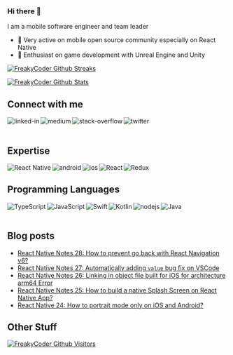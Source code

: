 ### Hi there 👋 

I am a mobile software engineer and team leader

- 🥰 Very active on mobile open source community especially on React Native
- 🥳 Enthusiast on game development with Unreal Engine and Unity

  
[![FreakyCoder Github Streaks](https://github-readme-streak-stats.herokuapp.com/?user=wrathchaos&fire=eb1b0c&ring=eb1b0c&currStreakLabel=eb1b0c)](https://freakycoder.com)

  
[![FreakyCoder Github Stats](https://github-readme-stats.vercel.app/api?username=wrathchaos&show_icons=true&count_private=true&include_all_commits=true&title_color=eb1b0c&icon_color=eb1b0c)](https://freakycoder.com)
  

## Connect with me

[<img align="left" alt="linked-in" src="https://img.shields.io/badge/linkedin-%230077B5.svg?&style=for-the-badge&logo=linkedin&logoColor=white" />](https://www.linkedin.com/in/kuray-ogun/)
[<img align="left" alt="medium" src="https://img.shields.io/badge/medium-%2312100E.svg?&style=for-the-badge&logo=medium&logoColor=white" />](https://freakycoder.com/)
[<img align="left" alt="stack-overflow" src="https://img.shields.io/badge/stack%20overflow-FE7A16?logo=stack-overflow&logoColor=white&style=for-the-badge" />](https://stackoverflow.com/users/2247055/freakycoder)
[<img align="left" alt="twitter" src="https://img.shields.io/badge/twitter-%231DA1F2.svg?&style=for-the-badge&logo=twitter&logoColor=white" />](https://twitter.com/FreakyCoderCom)


<br>
<br>

## Expertise
<img align="left" alt="React Native" src="https://img.shields.io/badge/react_native-%2361DAFB.svg?style=for-the-badge&logo=react&logoColor=%23ffffff"/>
<img align="left" alt="android" src="https://img.shields.io/badge/Android-3DDC84?logo=android&logoColor=white&style=for-the-badge" />
<img align="left" alt="ios" src="https://img.shields.io/badge/iOS%20-%236DB33F.svg?&style=for-the-badge&logo=apple&logoColor=white" />
<img align="left" alt="React" src="https://img.shields.io/badge/react-%2320232a.svg?style=for-the-badge&logo=react&logoColor=%2361DAFB"/>
<img  alt="Redux" src="https://img.shields.io/badge/redux-%23593d88.svg?style=for-the-badge&logo=redux&logoColor=white"/>


## Programming Languages

<img align="left" alt="TypeScript" src="https://img.shields.io/badge/typescript-%23007ACC.svg?style=for-the-badge&logo=typescript&logoColor=white"/>
<img align="left" alt="JavaScript" src="https://img.shields.io/badge/javascript-%23323330.svg?style=for-the-badge&logo=javascript&logoColor=%23F7DF1E"/>
<img align="left" alt="Swift" src="https://img.shields.io/badge/swift-%23FA7343.svg?style=for-the-badge&logo=swift&logoColor=white"/>
<img align="left" alt="Kotlin" src="https://img.shields.io/badge/kotlin-%230095D5.svg?style=for-the-badge&logo=kotlin&logoColor=white"/>
<img align="left" alt="nodejs" src="https://img.shields.io/badge/node.js%20-%2343853D.svg?&style=for-the-badge&logo=node.js&logoColor=white" />
<img align="left" alt="Java" src="https://img.shields.io/badge/java-%23ED8B00.svg?style=for-the-badge&logo=java&logoColor=white"/>

<br>
<br>

## Blog posts
<!-- BLOG-POST-LIST:START -->
- [React Native Notes 28: How to prevent go back with React Navigation v6?](https://freakycoder.com/react-native-notes-28-how-to-prevent-go-back-with-react-navigation-v6-f214c45f6315?source=rss----decee8936214---4)
- [React Native Notes 27: Automatically adding `value` bug fix on VSCode](https://freakycoder.com/react-native-notes-27-automatically-adding-value-bug-fix-on-vscode-31a2aed5535?source=rss----decee8936214---4)
- [React Native Notes 26: Linking in object file built for iOS for architecture arm64 Error](https://freakycoder.com/react-native-notes-26-linking-in-object-file-built-for-ios-for-architecture-arm64-error-2fbc859f11be?source=rss----decee8936214---4)
- [React Native Notes 25: How to build a native Splash Screen on React Native App?](https://freakycoder.com/react-native-25-how-to-build-a-native-splash-screen-on-react-native-app-27bcb9015a6e?source=rss----decee8936214---4)
- [React Native 24: How to portrait mode only on iOS and Android?](https://freakycoder.com/react-native-24-how-to-portrait-mode-only-on-ios-and-android-aa8942f92cde?source=rss----decee8936214---4)
<!-- BLOG-POST-LIST:END -->




## Other Stuff

[![FreakyCoder Github Visitors](https://badges.pufler.dev/visits/wrathchaos/wrathchaos?style=for-the-badge&color=eb1b0c)](https://freakycoder.com)


